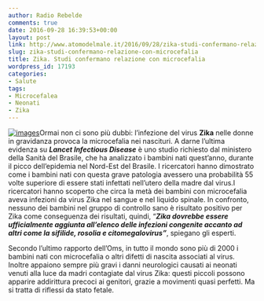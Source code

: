 ```yaml
---
author: Radio Rebelde
comments: true
date: 2016-09-28 16:39:53+00:00
layout: post
link: http://www.atomodelmale.it/2016/09/28/zika-studi-confermano-relazione-con-microcefalia/
slug: zika-studi-confermano-relazione-con-microcefalia
title: Zika. Studi confermano relazione con microcefalia
wordpress_id: 17193
categories:
- Salute
tags:
- Microcefalea
- Neonati
- Zika
---
```


[![images](http://www.atomodelmale.it/wp-content/uploads/2016/09/images-300x150.jpg)](http://www.atomodelmale.it/2016/09/28/zika-studi-confermano-relazione-con-microcefalia/images-10/)Ormai non ci sono più dubbi: l’infezione del virus **Zika** nelle donne in gravidanza provoca la microcefalia nei nascituri.
A darne l’ultima evidenza su **_Lancet Infectious Disease_** è uno studio richiesto dal ministero della Sanità del Brasile, che ha analizzato i bambini nati quest’anno, durante il picco dell’epidemia nel Nord-Est del Brasile.
I ricercatori hanno dimostrato come i bambini nati con questa grave patologia avessero una probabilità 55 volte superiore di essere stati infettati nell’utero della madre dal virus.I ricercatori hanno scoperto che circa la metà dei bambini con microcefalia aveva infezioni da virus Zika nel sangue e nel liquido spinale.
In confronto, nessuno dei bambini nel gruppo di controllo sano è risultato positivo per Zika come conseguenza dei risultati, quindi, “_**Zika dovrebbe essere ufficialmente aggiunta all’elenco delle infezioni congenite accanto ad altri come la sifilide, rosolia e citomegalovirus”**_, spiegano gli esperti.



Secondo l’ultimo rapporto dell’Oms, in tutto il mondo sono più di 2000 i bambini nati con microcefalia o altri difetti di nascita associati al virus. Inoltre appaiono sempre più gravi i danni neurologici causati ai neonati venuti alla luce da madri contagiate dal virus Zika: questi piccoli possono apparire addirittura precoci ai genitori, grazie a movimenti quasi perfetti. Ma si tratta di riflessi da stato fetale.

